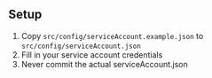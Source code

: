 ## Setup
1. Copy `src/config/serviceAccount.example.json` to `src/config/serviceAccount.json`
2. Fill in your service account credentials
3. Never commit the actual serviceAccount.json 